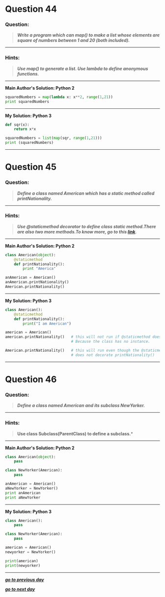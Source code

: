 # Question 44

### **Question:**
>***Write a program which can map() to make a list whose elements are square of numbers between 1 and 20 (both included).***

---------------

### Hints:
>***Use map() to generate a list. Use lambda to define anonymous functions.***

---------------

**Main Author's Solution: Python 2**
```python
squaredNumbers = map(lambda x: x**2, range(1,21))
print squaredNumbers
```
----------------
**My Solution: Python 3**
```python
def sqr(x):
    return x*x

squaredNumbers = list(map(sqr, range(1,21)))
print (squaredNumbers)
```
----------------------------------------

# Question 45

### **Question:**
>***Define a class named American which has a static method called printNationality.***

---------------------
### Hints: 
>***Use @staticmethod decorator to define class static method.There are also two more methods.To know more, go to this [link](https://realpython.com/blog/python/instance-class-and-static-methods-demystified/).***

---------------------
**Main Author's Solution: Python 2**
```python
class American(object):
    @staticmethod
    def printNationality():
        print "America"

anAmerican = American()
anAmerican.printNationality()
American.printNationality()
```
--------------------------
**My Solution: Python 3**
```python
class American():
    @staticmethod
    def printNationality():
        print("I am American")

american = American()
american.printNationality()   # this will not run if @staticmethod does not decorates the function.
                              # Because the class has no instance.

American.printNationality()   # this will run even though the @staticmethod
                              # does not decorate printNationality()
```
----------------------------------------

# Question 46

### **Question:**
>***Define a class named American and its subclass NewYorker.***

------------

### Hints: 
>**Use class Subclass(ParentClass) to define a subclass.***

------------

**Main Author's Solution: Python 2**
```python
class American(object):
    pass

class NewYorker(American):
    pass

anAmerican = American()
aNewYorker = NewYorker()
print anAmerican
print aNewYorker
```
----------------
**My Solution: Python 3**
```python
class American():
    pass

class NewYorker(American):
    pass

american = American()
newyorker = NewYorker()

print(american)
print(newyorker)
```
----------------------------------------

[***go to previous day***](https://github.com/adityanjr/exercise-Python/blob/master/Status/Day%2011.md "Day 11")

[***go to next day***](https://github.com/adityanjr/exercise-Python/blob/master/Status/Day%2013.md "Day 13")